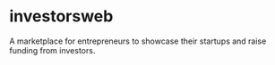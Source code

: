 # investorsweb
A marketplace for entrepreneurs to showcase their startups and raise funding from investors. 
